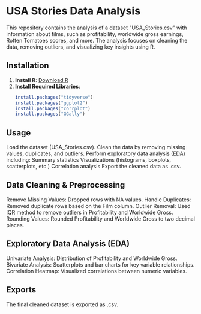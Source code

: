 # USA Stories Data Analysis

This repository contains the analysis of a dataset "USA_Stories.csv" with information about films, such as profitability, worldwide gross earnings, Rotten Tomatoes scores, and more. The analysis focuses on cleaning the data, removing outliers, and visualizing key insights using R.

## Installation

1. **Install R**: [Download R](https://cran.r-project.org/)
2. **Install Required Libraries**:
   ```r
   install.packages("tidyverse")
   install.packages("ggplot2")
   install.packages("corrplot")
   install.packages("GGally")

## Usage
Load the dataset (USA_Stories.csv).
Clean the data by removing missing values, duplicates, and outliers.
Perform exploratory data analysis (EDA) including:
Summary statistics
Visualizations (histograms, boxplots, scatterplots, etc.)
Correlation analysis
Export the cleaned data as .csv.

## Data Cleaning & Preprocessing
Remove Missing Values: Dropped rows with NA values.
Handle Duplicates: Removed duplicate rows based on the Film column.
Outlier Removal: Used IQR method to remove outliers in Profitability and Worldwide Gross.
Rounding Values: Rounded Profitability and Worldwide Gross to two decimal places.

## Exploratory Data Analysis (EDA)
Univariate Analysis: Distribution of Profitability and Worldwide Gross.
Bivariate Analysis: Scatterplots and bar charts for key variable relationships.
Correlation Heatmap: Visualized correlations between numeric variables.

## Exports
The final cleaned dataset is exported as .csv.
